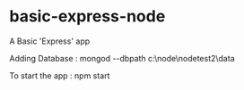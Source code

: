 # basic-express-node

A Basic 'Express' app

Adding Database :  mongod --dbpath c:\node\nodetest2\data

To start the app : npm start
